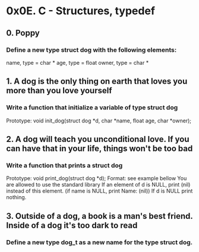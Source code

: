 # 0x0E. C - Structures, typedef

## 0. Poppy

### Define a new type struct dog with the following elements:

name, type = char *
age, type = float
owner, type = char *


## 1. A dog is the only thing on earth that loves you more than you love yourself

### Write a function that initialize a variable of type struct dog

Prototype: void init_dog(struct dog *d, char *name, float age, char *owner); 

## 2. A dog will teach you unconditional love. If you can have that in your life, things won't be too bad

### Write a function that prints a struct dog

Prototype: void print_dog(struct dog *d);
Format: see example bellow
You are allowed to use the standard library
If an element of d is NULL, print (nil) instead of this element. (if name is NULL, print Name: (nil))
If d is NULL print nothing.

## 3. Outside of a dog, a book is a man's best friend. Inside of a dog it's too dark to read

### Define a new type dog_t as a new name for the type struct dog.

